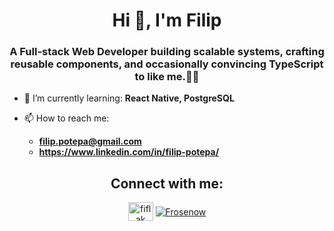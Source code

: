 <h1 align="center">Hi 👋, I'm Filip</h1>
<h3 align="center">A Full-stack Web Developer building scalable systems, crafting reusable components, and occasionally convincing TypeScript to like me.🧑‍💻</h3>

- 🌱 I’m currently learning: **React Native, PostgreSQL**

- 📫 How to reach me:
  * **filip.potepa@gmail.com**
  * **https://www.linkedin.com/in/filip-potepa/**

<h2 align="center">Connect with me:</h3>
<p align="center">
<a href="https://www.hackerrank.com/fiflak" target="blank"><img align="center" src="https://raw.githubusercontent.com/rahuldkjain/github-profile-readme-generator/master/src/images/icons/Social/hackerrank.svg" alt="fiflak" height="30" width="40" /></a>
<a href="https://www.codewars.com/users/Frosenow" target="blank"><img align="center" src="https://www.codewars.com/users/Frosenow/badges/small" alt="Frosenow" /></a>
</p>

</h2>

